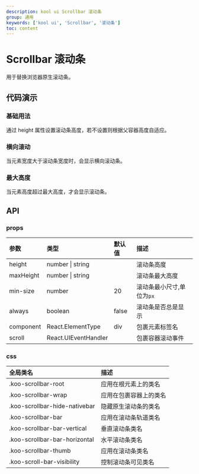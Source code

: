 ```yaml
---
description: kool ui Scrollbar 滚动条
group: 通用
keywords: ['kool ui', 'Scrollbar', '滚动条']
toc: content
---
```


# Scrollbar 滚动条

用于替换浏览器原生滚动条。

## 代码演示

### 基础用法

通过 height 属性设置滚动条高度，若不设置则根据父容器高度自适应。

<code src="./demo/BasicUsage.tsx"></code>

### 横向滚动

当元素宽度大于滚动条宽度时，会显示横向滚动条。

<code src="./demo/Horizontal.tsx"></code>

### 最大高度

当元素高度超过最大高度，才会显示滚动条。

<code src="./demo/MaxHeight.tsx"></code>

## API

### props

| 参数      | 类型                 | 默认值 | 描述                      |
| :-------- | :------------------- | :----- | :------------------------ |
| height    | number \| string     |        | 滚动条高度                |
| maxHeight | number \| string     |        | 滚动条最大高度            |
| min-size  | number               | 20     | 滚动条最小尺寸,单位为`px` |
| always    | boolean              | false  | 滚动条是否总是显示        |
| component | React.ElementType    | div    | 包裹元素标签名            |
| scroll    | React.UIEventHandler |        | 包裹容器滚动事件          |

### css

| 全局类名                      | 描述                   |
| :---------------------------- | :--------------------- |
| .koo-scrollbar-root           | 应用在根元素上的类名   |
| .koo-scrollbar-wrap           | 应用在包裹容器上的类名 |
| .koo-scrollbar-hide-nativebar | 隐藏原生滚动条的类名   |
| .koo-scrollbar-bar            | 应用在滚动条轨道类名   |
| .koo-scrollbar-bar-vertical   | 垂直滚动条类名         |
| .koo-scrollbar-bar-horizontal | 水平滚动条类名         |
| .koo-scrollbar-thumb          | 应用在滚动条类名       |
| .koo-scroll-bar-visibility    | 控制滚动条可见类名     |
